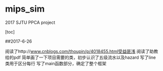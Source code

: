 # mips_sim
2017 SJTU PPCA project

[toc]

##2017-6-26

阅读了http://www.cnblogs.com/thoupin/p/4018455.html受益匪浅
阅读了助教给的pdf
简单画了一下项目需要的类，初步认识了五级流水以及hazard
写了line类用于区分每行
写了main函数部分，确定了整个框架
